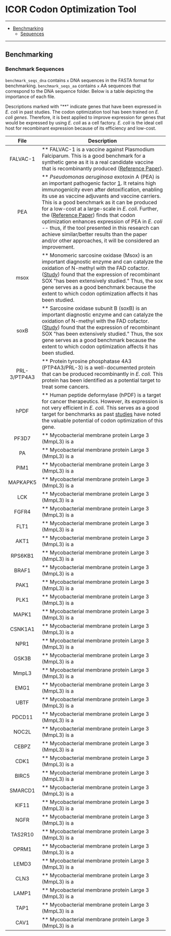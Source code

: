 # ICOR Codon Optimization Tool
---
- [Benchmarking](#Benchmarking)
    - [Sequences](#Benchmark%20Sequences)
---
## Benchmarking

### Benchmark Sequences
`benchmark_seqs_dna` contains `x` DNA sequences in the FASTA format for benchmarking. `benchmark_seqs_aa` contains `x` AA sequences that correspond to the DNA sequence folder. Below is a table depicting the importance of each file.

Descriptions marked with "**" indicate genes that have been expressed in *E. coli* in past studies. The codon optimization tool has been trained on *E. coli genes*. Therefore, it is best applied to improve expression for genes that would be expressed by using *E. coli* as a cell factory. *E. coli* is the ideal cell host for recombinant expression because of its efficiency and low-cost.

|        File         | Description |
|       :---:         | ----------- |
| FALVAC-1  | ** FALVAC-1 is a vaccine against Plasmodium Falciparum. This is a good benchmark for a synthetic gene as it is a real candidate vaccine that is recombinantly produced ([Reference Paper](https://doi.org/10.1016%2Fj.pep.2003.11.006)).|
| PEA   | ** *Pseudomonas aeruginosa* exotoxin A (PEA) is an important pathogenic factor [1](https://doi.org/10.1073/pnas.85.9.2939). It retains high immunogenicity even after detoxification, enabling its use as vaccine adjuvants and vaccine carriers. This is a good benchmark as it can be produced for a low-cost at a large-scale in *E. coli*. Further, the ([Reference Paper](https://www.sciencedirect.com/science/article/pii/S1046592810000501?via%3Dihub#bib2)) finds that codon optimization enhances expression of PEA in *E. coli* -- thus, if the tool presented in this research can achieve similar/better results than the paper and/or other approaches, it will be considered an improvement. |
| msox   | ** Monomeric sarcosine oxidase (Msox) is an important diagnostic enzyme and can catalyze the oxidation of N-methyl with the FAD cofactor. ([Study](https://www.sciencedirect.com/science/article/pii/S0168165615301905?via%3Dihub)) found that the expression of recombinant SOX "has been extensively studied." Thus, the sox gene serves as a good benchmark because the extent to which codon optimization affects it has been studied. |
| soxB   | ** Sarcosine oxidase subunit B (soxB) is an important diagnostic enzyme and can catalyze the oxidation of N-methyl with the FAD cofactor. ([Study](https://www.sciencedirect.com/science/article/pii/S0168165615301905?via%3Dihub)) found that the expression of recombinant SOX "has been extensively studied." Thus, the sox gene serves as a good benchmark because the extent to which codon optimization affects it has been studied. |
| PRL-3/PTP4A3  | ** Protein tyrosine phosphatase 4A3 (PTP4A3/PRL-3) is a well-documented protein that can be produced recombinantly in *E. coli.* This protein has been identified as a potential target to treat some cancers. |
| hPDF  | ** Human peptide deformylase (hPDF) is a target for cancer therapeutics. However, its expression is not very efficient in *E. coli.* This serves as a good target for benchmarks as past [studies](https://pubmed.ncbi.nlm.nih.gov/19825416/) have noted the valuable potential of codon optimization of this gene. |
| PF3D7  | ** Mycobacterial membrane protein Large 3 (MmpL3) is a  |
| PA  | ** Mycobacterial membrane protein Large 3 (MmpL3) is a  |
| PIM1  | ** Mycobacterial membrane protein Large 3 (MmpL3) is a  |
| MAPKAPK5  | ** Mycobacterial membrane protein Large 3 (MmpL3) is a  |
| LCK  | ** Mycobacterial membrane protein Large 3 (MmpL3) is a  |
| FGFR4  | ** Mycobacterial membrane protein Large 3 (MmpL3) is a  |
| FLT1  | ** Mycobacterial membrane protein Large 3 (MmpL3) is a  |
| AKT1  | ** Mycobacterial membrane protein Large 3 (MmpL3) is a  |
| RPS6KB1  | ** Mycobacterial membrane protein Large 3 (MmpL3) is a  |
| BRAF1  | ** Mycobacterial membrane protein Large 3 (MmpL3) is a  |
| PAK1  | ** Mycobacterial membrane protein Large 3 (MmpL3) is a  |
| PLK1  | ** Mycobacterial membrane protein Large 3 (MmpL3) is a  |
| MAPK1  | ** Mycobacterial membrane protein Large 3 (MmpL3) is a  |
| CSNK1A1  | ** Mycobacterial membrane protein Large 3 (MmpL3) is a  |
| NPR1  | ** Mycobacterial membrane protein Large 3 (MmpL3) is a  |
| GSK3B  | ** Mycobacterial membrane protein Large 3 (MmpL3) is a  |
| MmpL3  | ** Mycobacterial membrane protein Large 3 (MmpL3) is a  |
| EMG1  | ** Mycobacterial membrane protein Large 3 (MmpL3) is a  |
| UBTF  | ** Mycobacterial membrane protein Large 3 (MmpL3) is a  |
| PDCD11  | ** Mycobacterial membrane protein Large 3 (MmpL3) is a  |
| NOC2L  | ** Mycobacterial membrane protein Large 3 (MmpL3) is a  |
| CEBPZ  | ** Mycobacterial membrane protein Large 3 (MmpL3) is a  |
| CDK1  | ** Mycobacterial membrane protein Large 3 (MmpL3) is a  |
| BIRC5  | ** Mycobacterial membrane protein Large 3 (MmpL3) is a  |
| SMARCD1  | ** Mycobacterial membrane protein Large 3 (MmpL3) is a  |
| KIF11  | ** Mycobacterial membrane protein Large 3 (MmpL3) is a  |
| NGFR  | ** Mycobacterial membrane protein Large 3 (MmpL3) is a  |
| TAS2R10  | ** Mycobacterial membrane protein Large 3 (MmpL3) is a  |
| OPRM1  | ** Mycobacterial membrane protein Large 3 (MmpL3) is a  |
| LEMD3  | ** Mycobacterial membrane protein Large 3 (MmpL3) is a  |
| CLN3  | ** Mycobacterial membrane protein Large 3 (MmpL3) is a  |
| LAMP1  | ** Mycobacterial membrane protein Large 3 (MmpL3) is a  |
| TAP1  | ** Mycobacterial membrane protein Large 3 (MmpL3) is a  |
| CAV1  | ** Mycobacterial membrane protein Large 3 (MmpL3) is a  |